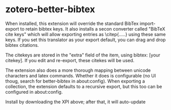 # zotero-better-bibtex

When installed, this extension will override the standard BibTex import-export to retain bibtex keys. It also installs
a secon converter called "BibTeX cite keys" which will allow exporting entries as \\citep{.....} using these same keys.
If you set this translator as your export default, you can drag and drop bibtex citations.

The citekeys are stored in the "extra" field of the item, using bibtex: [your citekey]. If you edit and re-export,
these citekes will be used.

The extension also does a more thorough mapping between unicode characters and latex commands.
Whether it does is configurable (no UI thoug, search for better-bibtex in about:config).
When exporting a collection, the extension defaults to a recursive export, but this too can be configured
in about:config.

Install by downloading the XPI above; after that, it will auto-update
